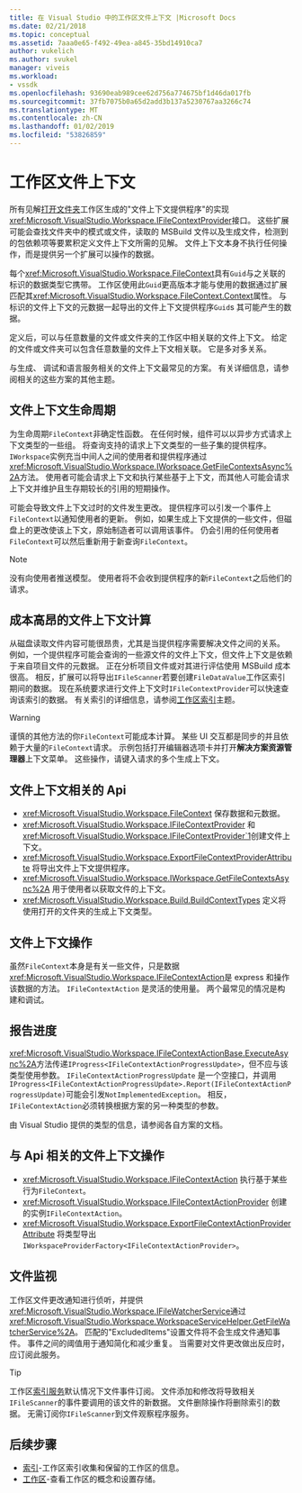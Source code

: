 ```yaml
---
title: 在 Visual Studio 中的工作区文件上下文 |Microsoft Docs
ms.date: 02/21/2018
ms.topic: conceptual
ms.assetid: 7aaa0e65-f492-49ea-a845-35bd14910ca7
author: vukelich
ms.author: svukel
manager: viveis
ms.workload:
- vssdk
ms.openlocfilehash: 93690eab989cee62d756a774675bf1d46da017fb
ms.sourcegitcommit: 37fb7075b0a65d2add3b137a5230767aa3266c74
ms.translationtype: MT
ms.contentlocale: zh-CN
ms.lasthandoff: 01/02/2019
ms.locfileid: "53826859"
---
```

# <a name="workspace-file-contexts"></a>工作区文件上下文

所有见解[打开文件夹](../ide/develop-code-in-visual-studio-without-projects-or-solutions.md)工作区生成的"文件上下文提供程序"的实现<xref:Microsoft.VisualStudio.Workspace.IFileContextProvider>接口。 这些扩展可能会查找文件夹中的模式或文件，读取的 MSBuild 文件以及生成文件，检测到的包依赖项等要累积定义文件上下文所需的见解。 文件上下文本身不执行任何操作，而是提供另一个扩展可以操作的数据。

每个<xref:Microsoft.VisualStudio.Workspace.FileContext>具有`Guid`与之关联的标识的数据类型它携带。 工作区使用此`Guid`更高版本才能与使用的数据通过扩展匹配其<xref:Microsoft.VisualStudio.Workspace.FileContext.Context>属性。 与标识的文件上下文的元数据一起导出的文件上下文提供程序`Guid`s 其可能产生的数据。

定义后，可以与任意数量的文件或文件夹的工作区中相关联的文件上下文。 给定的文件或文件夹可以包含任意数量的文件上下文相关联。 它是多对多关系。

与生成、 调试和语言服务相关的文件上下文最常见的方案。 有关详细信息，请参阅相关的这些方案的其他主题。

## <a name="file-context-lifecycle"></a>文件上下文生命周期

为生命周期`FileContext`非确定性函数。 在任何时候，组件可以以异步方式请求上下文类型的一些组。 将查询支持的请求上下文类型的一些子集的提供程序。 `IWorkspace`实例充当中间人之间的使用者和提供程序通过<xref:Microsoft.VisualStudio.Workspace.IWorkspace.GetFileContextsAsync%2A>方法。 使用者可能会请求上下文和执行某些基于上下文，而其他人可能会请求上下文并维护且生存期较长的引用的短期操作。 

可能会导致文件上下文过时的文件发生更改。 提供程序可以引发一个事件上`FileContext`以通知使用者的更新。 例如，如果生成上下文提供的一些文件，但磁盘上的更改使该上下文，原始制造者可以调用该事件。 仍会引用的任何使用者`FileContext`可以然后重新用于新查询`FileContext`。

>[!NOTE]
>没有向使用者推送模型。 使用者将不会收到提供程序的新`FileContext`之后他们的请求。

## <a name="expensive-file-context-computations"></a>成本高昂的文件上下文计算

从磁盘读取文件内容可能很昂贵，尤其是当提供程序需要解决文件之间的关系。 例如，一个提供程序可能会查询的一些源文件的文件上下文，但文件上下文是依赖于来自项目文件的元数据。 正在分析项目文件或对其进行评估使用 MSBuild 成本很高。 相反，扩展可以将导出`IFileScanner`若要创建`FileDataValue`工作区索引期间的数据。 现在系统要求进行文件上下文时`IFileContextProvider`可以快速查询该索引的数据。 有关索引的详细信息，请参阅[工作区索引](workspace-indexing.md)主题。

>[!WARNING]
>谨慎的其他方法的你`FileContext`可能成本计算。 某些 UI 交互都是同步的并且依赖于大量的`FileContext`请求。 示例包括打开编辑器选项卡并打开**解决方案资源管理器**上下文菜单。 这些操作，请键入请求的多个生成上下文。

## <a name="file-context-related-apis"></a>文件上下文相关的 Api

- <xref:Microsoft.VisualStudio.Workspace.FileContext> 保存数据和元数据。
- <xref:Microsoft.VisualStudio.Workspace.IFileContextProvider> 和<xref:Microsoft.VisualStudio.Workspace.IFileContextProvider`1>创建文件上下文。
- <xref:Microsoft.VisualStudio.Workspace.ExportFileContextProviderAttribute> 将导出文件上下文提供程序。
- <xref:Microsoft.VisualStudio.Workspace.IWorkspace.GetFileContextsAsync%2A> 用于使用者以获取文件的上下文。
- <xref:Microsoft.VisualStudio.Workspace.Build.BuildContextTypes> 定义将使用打开的文件夹的生成上下文类型。

## <a name="file-context-actions"></a>文件上下文操作

虽然`FileContext`本身是有关一些文件，只是数据<xref:Microsoft.VisualStudio.Workspace.IFileContextAction>是 express 和操作该数据的方法。 `IFileContextAction` 是灵活的使用量。 两个最常见的情况是构建和调试。

## <a name="reporting-progress"></a>报告进度

<xref:Microsoft.VisualStudio.Workspace.IFileContextActionBase.ExecuteAsync%2A>方法传递`IProgress<IFileContextActionProgressUpdate>`，但不应与该类型使用参数。 `IFileContextActionProgressUpdate` 是一个空接口，并调用`IProgress<IFileContextActionProgressUpdate>.Report(IFileContextActionProgressUpdate)`可能会引发`NotImplementedException`。 相反，`IFileContextAction`必须转换根据方案的另一种类型的参数。

由 Visual Studio 提供的类型的信息，请参阅各自方案的文档。

## <a name="file-context-action-related-apis"></a>与 Api 相关的文件上下文操作

- <xref:Microsoft.VisualStudio.Workspace.IFileContextAction> 执行基于某些行为`FileContext`。
- <xref:Microsoft.VisualStudio.Workspace.IFileContextActionProvider> 创建的实例`IFileContextAction`。
- <xref:Microsoft.VisualStudio.Workspace.ExportFileContextActionProviderAttribute> 将类型导出`IWorkspaceProviderFactory<IFileContextActionProvider>`。

## <a name="file-watching"></a>文件监视

工作区文件更改通知进行侦听，并提供<xref:Microsoft.VisualStudio.Workspace.IFileWatcherService>通过<xref:Microsoft.VisualStudio.Workspace.WorkspaceServiceHelper.GetFileWatcherService%2A>。 匹配的"ExcludedItems"设置文件将不会生成文件通知事件。 事件之间的阈值用于通知简化和减少重复。 当需要对文件更改做出反应时，应订阅此服务。

>[!TIP]
>工作区[索引服务](workspace-indexing.md)默认情况下文件事件订阅。 文件添加和修改将导致相关`IFileScanner`的事件要调用的该文件的新数据。 文件删除操作将删除索引的数据。 无需订阅你`IFileScanner`到文件观察程序服务。

## <a name="next-steps"></a>后续步骤

* [索引](workspace-indexing.md)-工作区索引收集和保留的工作区的信息。
* [工作区](workspaces.md)-查看工作区的概念和设置存储。
